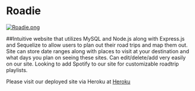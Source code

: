 # Roadie
[![Roadie.png](https://s7.postimg.org/6zme05g2z/Roadie.png)](https://postimg.org/image/6a3lnsfjb/)

##Intuitive website that utilizes MySQL and Node.js along with Express.js and Sequelize to allow users to plan out their road trips and map them out. Site can store date ranges along with places to visit at your destination and what days you plan on seeing these sites. Can edit/delete/add very easily on our site. Looking to add Spotify to our site for customizable roadtrip playlists.

Please visit our deployed site via Heroku at [Heroku](https://roadie2017.herokuapp.com/)